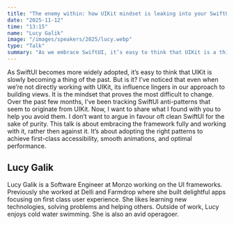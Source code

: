 ```yaml
---
title: "The enemy within: how UIKit mindset is leaking into your SwiftUI views"
date: "2025-11-12"
time: "13:15"
name: "Lucy Galik"
image: "/images/speakers/2025/lucy.webp"
type: "Talk"
summary: "As we embrace SwiftUI, it’s easy to think that UIKit is a thing of the past. But its influence lingers in our approach to building views. I’ve been tracking SwiftUI anti-patterns that originate from UIKit. Now, I want to share what I found to help you avoid them."
---
```


As SwiftUI becomes more widely adopted, it’s easy to think that UIKit is slowly becoming a thing of the past. But is it? I’ve noticed that even when we’re not directly working with UIKit, its influence lingers in our approach to building views. It is the mindset that proves the most difficult to change. Over the past few months, I’ve been tracking SwiftUI anti-patterns that seem to originate from UIKit. Now, I want to share what I found with you to help you avoid them. I don’t want to argue in favour oft clean SwiftUI for the sake of purity. This talk is about embracing the framework fully and working with it, rather then against it. It’s about adopting the right patterns to achieve first-class accessibility, smooth animations, and optimal performance.

## Lucy Galik

Lucy Galik is a Software Engineer at Monzo working on the UI frameworks. Previously she worked at Delli and Farmdrop where she built delightful apps focusing on first class user experience. She likes learning new technologies, solving problems and helping others. Outside of work, Lucy enjoys cold water swimming. She is also an avid operagoer.